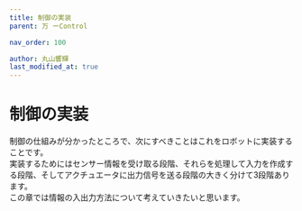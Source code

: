 ```yaml
---
title: 制御の実装
parent: 万 ーControl

nav_order: 100

author: 丸山響輝
last_modified_at: true
---
```


# **制御の実装**

制御の仕組みが分かったところで、次にすべきことはこれをロボットに実装することです。  
実装するためにはセンサー情報を受け取る段階、それらを処理して入力を作成する段階、そしてアクチュエータに出力信号を送る段階の大きく分けて3段階あります。  
この章では情報の入出力方法について考えていきたいと思います。  
